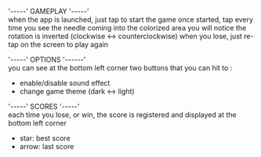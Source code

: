 '-----' GAMEPLAY '-----'
<br />when the app is launched, just tap to start the game
once started, tap every time you see the needle coming into the colorized area
you will notice the rotation is inverted (clockwise <-> counterclockwise)
when you lose, just re-tap on the screen to play again

'-----' OPTIONS '------'
<br />you can see at the bottom left corner two buttons that you can hit to :
  - enable/disable sound effect
  - change game theme (dark <-> light)
  
'-----' SCORES '-----'
<br />each time you lose, or win, the score is registered and displayed at the bottom left corner
  - star: best score
  - arrow: last score
